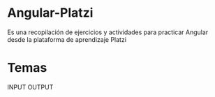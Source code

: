 # Angular-Platzi
Es una recopilación de ejercicios y actividades para practicar Angular desde la plataforma de aprendizaje Platzi
# Temas
INPUT
OUTPUT
